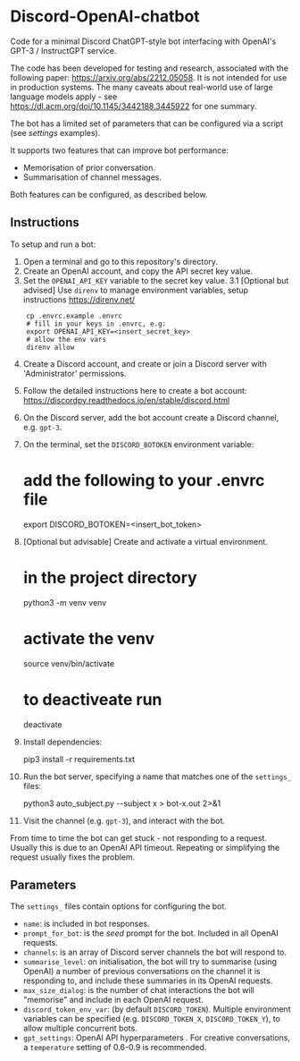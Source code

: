 # Discord-OpenAI-chatbot

Code for a minimal Discord ChatGPT-style bot interfacing with OpenAI's GPT-3 / InstructGPT service. 

The code has been developed for testing and research, associated with the following paper: https://arxiv.org/abs/2212.05058. It is not intended for use in production systems. The many caveats about real-world use of large language models apply - see https://dl.acm.org/doi/10.1145/3442188.3445922 for one summary.

The bot has a limited set of parameters that can be configured via a script (see *settings* examples).

It supports two features that can improve bot performance:

 - Memorisation of prior conversation.
 - Summarisation of channel messages.

Both features can be configured, as described below.


## Instructions

To setup and run a bot:


1. Open a terminal and go to this repository's directory.
2. Create an OpenAI account, and copy the API secret key value.
3. Set the `OPENAI_API_KEY` variable to the secret key value.
3.1 [Optional but advised] 
    Use `direnv` to manage environment variables, setup instructions https://direnv.net/
    
```
    cp .envrc.example .envrc
    # fill in your keys in .envrc, e.g:
    export OPENAI_API_KEY=<insert_secret_key>
    # allow the env vars
    direnv allow
```

4. Create a Discord account, and create or join a Discord server with 'Administrator' permissions.
5. Follow the detailed instructions here to create a bot account:
   <https://discordpy.readthedocs.io/en/stable/discord.html>
   
6. On the Discord server, add the bot account create a Discord channel, e.g. `gpt-3`.
7. On the terminal, set the `DISCORD_BOTOKEN` environment variable:

    # add the following to your .envrc file
    export DISCORD_BOTOKEN=<insert_bot_token>

9. [Optional but advisable] Create and activate a virtual environment.
    
    # in the project directory
    python3 -m venv venv
    # activate the venv
    source venv/bin/activate
    # to deactiveate run
    deactivate

10. Install dependencies:

    pip3 install -r requirements.txt

11. Run the bot server, specifying a name that matches one of the `settings_` files:

    python3 auto_subject.py --subject x > bot-x.out 2>&1

12. Visit the channel (e.g. `gpt-3`), and interact with the bot.


From time to time the bot can get stuck - not responding to a request. Usually this is due to an OpenAI API timeout. Repeating or simplifying the request usually fixes the problem.



## Parameters


The `settings_` files contain options for configuring the bot. 

 - `name`: is included in bot responses.
 - `prompt_for_bot`: is the *seed* prompt for the bot. Included in all OpenAI requests.
 - `channels`: is an array of Discord server channels the bot will respond to.
 - `summarise_level`: on initialisation, the bot will try to summarise (using OpenAI) a number of previous conversations on the channel it is responding to, and include these summaries in its OpenAI requests.
 - `max_size_dialog`: is the number of chat interactions the bot will "memorise" and include in each OpenAI request.
 - `discord_token_env_var`: (by default `DISCORD_TOKEN`). Multiple environment variables can be specified (e.g. `DISCORD_TOKEN_X`, `DISCORD_TOKEN_Y`), to allow multiple concurrent bots. 
 - `gpt_settings`: OpenAI API hyperparameters . For creative conversations, a `temperature` setting of 0.6-0.9 is recommended.
